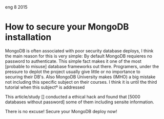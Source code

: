 <permalink>eng</permalink>
<month>8</month>
<year>2015</year>

# How to secure your MongoDB installation

MongoDB is often associated with poor security database deploys, I think the main reason for this is very simple: By default MongoDB requieres no password to authenticate. This simple fact makes it one of the most [probable to misuse] database frameworks out there. Programers, under the pressure to deplot the project usually give little or no importance to securing their DB's. Also MongoDB University makes (IMHO) a big mistake not including this specific subject on their courses. I think it is until the third tutorial when this subjectº is addressed



This article/study [] conducted a ethical hack and found that [5000 databases without password] some of them including sensite information.

There is no excuse! Secure your MongoDB deploy now!